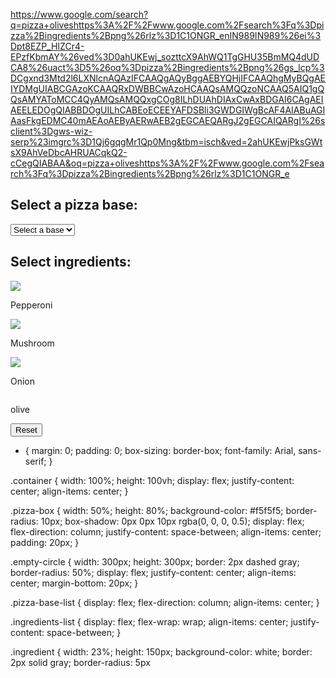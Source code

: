 https://www.google.com/search?q=pizza+oliveshttps%3A%2F%2Fwww.google.com%2Fsearch%3Fq%3Dpizza%2Bingredients%2Bpng%26rlz%3D1C1ONGR_enIN989IN989%26ei%3Dpt8EZP_HIZCr4-EPzfKbmAY%26ved%3D0ahUKEwj_sozttcX9AhWQ1TgGHU35BmMQ4dUDCA8%26uact%3D5%26oq%3Dpizza%2Bingredients%2Bpng%26gs_lcp%3DCgxnd3Mtd2l6LXNlcnAQAzIFCAAQgAQyBggAEBYQHjIFCAAQhgMyBQgAEIYDMgUIABCGAzoKCAAQRxDWBBCwAzoHCAAQsAMQQzoNCAAQ5AIQ1gQQsAMYAToMCC4QyAMQsAMQQxgCOg8ILhDUAhDIAxCwAxBDGAI6CAgAEIAEELEDOgQIABBDOgUILhCABEoECEEYAFDSBli3GWDGIWgBcAF4AIABuAGIAasFkgEDMC40mAEAoAEByAERwAEB2gEGCAEQARgJ2gEGCAIQARgI%26sclient%3Dgws-wiz-serp%23imgrc%3D1Qj6gqgMr1Qp0Mng&tbm=isch&ved=2ahUKEwjPksGWtsX9AhVeDbcAHRUACqkQ2-cCegQIABAA&oq=pizza+oliveshttps%3A%2F%2Fwww.google.com%2Fsearch%3Fq%3Dpizza%2Bingredients%2Bpng%26rlz%3D1C1ONGR_e<!DOCTYPE html>
<html>
<head>
	<title>Pizza Maker</title>
	<link rel="stylesheet" type="text/css" href="style.css">
</head>
<body>
	<div class="container">
		<div class="pizza-box">
			<div class="empty-circle"></div>
			<div class="pizza-base-list">
				<h2>Select a pizza base:</h2>
				<select id="base-list">
					<option value="none">Select a base</option>
					<option value="plain">Plain</option>
					<option value="garlic">Garlic</option>
					<option value="tomato">Tomato</option>
				</select>
			</div>
			<div class="ingredients-list">
				<h2>Select ingredients:</h2>
				<div class="ingredient" id=><img src="https://www.google.com/search?q=transparent+pepperoni&rlz=1C1ONGR_enIN989IN989&oq=transparent+pepperoni&aqs=chrome..69i57j0i22i30l2j0i390l4j69i60.16235j0j15&sourceid=chrome&ie=UTF-8#imgrc=5PmovWbepyiMsM&imgdii=rzHHtmNsvtK0OM"><p>Pepperoni</p></div>
				<div class="ingredient" id="mushroom"><img src="https://www.google.com/search?q=pizza+mushroom+png&tbm=isch&ved=2ahUKEwii39C-tcX9AhUQoNgFHdWWCIYQ2-cCegQIABAA&oq=pizza+Mushroom&gs_lcp=CgNpbWcQARgCMgUIABCABDIFCAAQgAQyBQgAEIAEMgUIABCABDIFCAAQgAQyBQgAEIAEMgUIABCABDIFCAAQgAQyBQgAEIAEMgUIABCABDoHCAAQsQMQQzoECAAQQzoICAAQgAQQsQNQ-AVYgStg-z5oAXAAeACAAbEBiAH-BJIBAzAuNJgBAKABAaoBC2d3cy13aXotaW1nwAEB&sclient=img&ei=Rd8EZOKoBpDA4t4P1a2isAg&bih=552&biw=1280&rlz=1C1ONGR_enIN989IN989#imgrc=dGBG4Y_oDOKwiM"><p>Mushroom</p></div>
				<div class="ingredient" id="onion"><img src="https://www.google.com/search?q=pizza+ingredients+png&rlz=1C1ONGR_enIN989IN989&ei=pt8EZP_HIZCr4-EPzfKbmAY&ved=0ahUKEwj_sozttcX9AhWQ1TgGHU35BmMQ4dUDCA8&uact=5&oq=pizza+ingredients+png&gs_lcp=Cgxnd3Mtd2l6LXNlcnAQAzIFCAAQgAQyBggAEBYQHjIFCAAQhgMyBQgAEIYDMgUIABCGAzoKCAAQRxDWBBCwAzoHCAAQsAMQQzoNCAAQ5AIQ1gQQsAMYAToMCC4QyAMQsAMQQxgCOg8ILhDUAhDIAxCwAxBDGAI6CAgAEIAEELEDOgQIABBDOgUILhCABEoECEEYAFDSBli3GWDGIWgBcAF4AIABuAGIAasFkgEDMC40mAEAoAEByAERwAEB2gEGCAEQARgJ2gEGCAIQARgI&sclient=gws-wiz-serp#imgrc=1Qj6gqgMr1Qp0M"><p>Onion</p></div>
				<div class="ingredient" id="olive"><img scr="https://www.google.com/search?q=pizza+oliveshttps%3A%2F%2Fwww.google.com%2Fsearch%3Fq%3Dpizza%2Bingredients%2Bpng%26rlz%3D1C1ONGR_enIN989IN989%26ei%3Dpt8EZP_HIZCr4-EPzfKbmAY%26ved%3D0ahUKEwj_sozttcX9AhWQ1TgGHU35BmMQ4dUDCA8%26uact%3D5%26oq%3Dpizza%2Bingredients%2Bpng%26gs_lcp%3DCgxnd3Mtd2l6LXNlcnAQAzIFCAAQgAQyBggAEBYQHjIFCAAQhgMyBQgAEIYDMgUIABCGAzoKCAAQRxDWBBCwAzoHCAAQsAMQQzoNCAAQ5AIQ1gQQsAMYAToMCC4QyAMQsAMQQxgCOg8ILhDUAhDIAxCwAxBDGAI6CAgAEIAEELEDOgQIABBDOgUILhCABEoECEEYAFDSBli3GWDGIWgBcAF4AIABuAGIAasFkgEDMC40mAEAoAEByAERwAEB2gEGCAEQARgJ2gEGCAIQARgI%26sclient%3Dgws-wiz-serp%23imgrc%3D1Qj6gqgMr1Qp0Mng&tbm=isch&ved=2ahUKEwjPksGWtsX9AhVeDbcAHRUACqkQ2-cCegQIABAA&oq=pizza+oliveshttps%3A%2F%2Fwww.google.com%2Fsearch%3Fq%3Dpizza%2Bingredients%2Bpng%26rlz%3D1C1ONGR_e"><p>olive</p></div>
			<button id="reset-btn">Reset</button>
		</div>
	</div>
	<script src="app.js"></script>
</body>
</html>

* {
	margin: 0;
	padding: 0;
	box-sizing: border-box;
	font-family: Arial, sans-serif;
}

.container {
	width: 100%;
	height: 100vh;
	display: flex;
	justify-content: center;
	align-items: center;
}

.pizza-box {
	width: 50%;
	height: 80%;
	background-color: #f5f5f5;
	border-radius: 10px;
	box-shadow: 0px 0px 10px rgba(0, 0, 0, 0.5);
	display: flex;
	flex-direction: column;
	justify-content: space-between;
	align-items: center;
	padding: 20px;
}

.empty-circle {
	width: 300px;
	height: 300px;
	border: 2px dashed gray;
	border-radius: 50%;
	display: flex;
	justify-content: center;
	align-items: center;
	margin-bottom: 20px;
}

.pizza-base-list {
	display: flex;
	flex-direction: column;
	align-items: center;
}

.ingredients-list {
	display: flex;
	flex-wrap: wrap;
	align-items: center;
	justify-content: space-between;
}

.ingredient {
	width: 23%;
	height: 150px;
	background-color: white;
	border: 2px solid gray;
	border-radius: 5px
